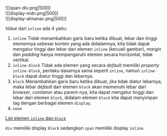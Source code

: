 ![[span-div.png|500]]  
![[display-mdn.png|500]]  
![[display-almanac.png|500]]

*Value* dari `inline` ada 4 yaitu:
1. `inline`
		Tidak menambahkan garis baru ketika dibuat, lebar dan tinggi elemennya sebesar konten yang ada didalamnya, kita tidak dapat mengatur tinggi dan lebar dari elemen `inline` (kecuali gambar), *margin* dan *padding* hanya mempengaruhi elemen secara horizontal, tidak vertikal.
1. `inline-block`
		Tidak ada elemen yang secara *default* memiliki *property* `inline-block`, perilaku dasarnya sama seperti `inline`, namun `inline-block` dapat diatur tinggi dan lebarnya.
1. `block`
		Menambahkan garis baru ketika dibuat, jika tidak diatur lebarnya, maka lebar *default* dari elemen `block` akan memenuhi lebar dari *browser*, *container* atau parent-nya, kita dapat mengatur tinggi dan lebar dari elemen `block`, didalam elemen `block` kita dapat menyimpan tag dengan berbagai elemen `display`.
1. `none`

[List elemen `inline` dan `block`](https://www.w3schools.com/html/html_blocks.asp)

`div` memiliki display `block` sedangkan `span` memiliki display `inline`.
